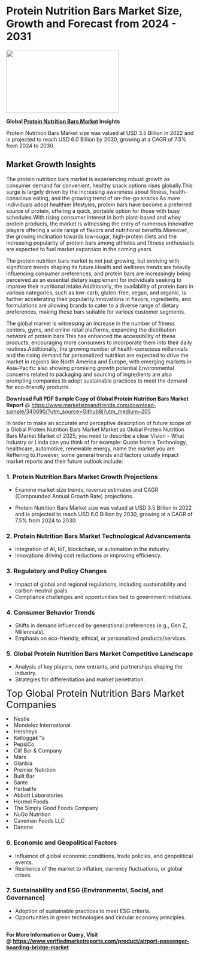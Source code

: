 <H1>Protein Nutrition Bars Market Size, Growth and Forecast from 2024 - 2031</H1><img class="aligncenter size-medium wp-image-584254" src="https://thirdeyenews.in/wp-content/uploads/2024/09/Global-Market-Research-300x168.jpeg" alt="" width="300" height="168" /><p><strong>Global&nbsp;<a href="https://www.marketsizeandtrends.com/download-sample/340690/?utm_source=Github8j?utm_medium=205">Protein Nutrition Bars Market</a> Insights</strong></p><p>Protein Nutrition Bars Market size was valued at USD 3.5 Billion in 2022 and is projected to reach USD 6.0 Billion by 2030, growing at a CAGR of 7.5% from 2024 to 2030.</p><p><h2>Market Growth Insights</h2> <p>The protein nutrition bars market is experiencing robust growth as consumer demand for convenient, healthy snack options rises globally.This surge is largely driven by the increasing awareness about fitness, health-conscious eating, and the growing trend of on-the-go snacks.As more individuals adopt healthier lifestyles, protein bars have become a preferred source of protein, offering a quick, portable option for those with busy schedules.With rising consumer interest in both plant-based and whey protein products, the market is witnessing the entry of numerous innovative players offering a wide range of flavors and nutritional benefits.Moreover, the growing inclination towards low-sugar, high-protein diets and the increasing popularity of protein bars among athletes and fitness enthusiasts are expected to fuel market expansion in the coming years.</p> <p>The protein nutrition bars market is not just growing, but evolving with significant trends shaping its future.Health and wellness trends are heavily influencing consumer preferences, and protein bars are increasingly being perceived as an essential dietary supplement for individuals seeking to improve their nutritional intake.Additionally, the availability of protein bars in various categories, such as low-carb, gluten-free, vegan, and organic, is further accelerating their popularity.Innovations in flavors, ingredients, and formulations are allowing brands to cater to a diverse range of dietary preferences, making these bars suitable for various customer segments.</p> <p>The global market is witnessing an increase in the number of fitness centers, gyms, and online retail platforms, expanding the distribution network of protein bars.This has enhanced the accessibility of these products, encouraging more consumers to incorporate them into their daily routines.Additionally, the growing number of health-conscious millennials and the rising demand for personalized nutrition are expected to drive the market in regions like North America and Europe, with emerging markets in Asia-Pacific also showing promising growth potential.Environmental concerns related to packaging and sourcing of ingredients are also prompting companies to adopt sustainable practices to meet the demand for eco-friendly products.</p> <p><span class=""><strong>Download Full PDF Sample Copy of Global Protein Nutrition Bars Market Report</strong> @ <a href="https://www.marketsizeandtrends.com/download-sample/340690/?utm_source=Github8j?utm_medium=205" target="_blank">https://www.marketsizeandtrends.com/download-sample/340690/?utm_source=Github8j?utm_medium=205</a></span></p><p>In order to make an accurate and perceptive description of future scope of a Global&nbsp;Protein Nutrition Bars Market Market as Global&nbsp;Protein Nutrition Bars Market Market of 2025, you need to describe a clear Vision &ndash; What Industry or Linda can you think of for example: Quote from a Technology, healthcare, automotive, renewable energy, name the market you are Reffering to.However, some general trends and factors usually impact market reports and their future outlook include:</p><h3>1.&nbsp;<strong>Protein Nutrition Bars Market Growth Projections</strong></h3><ul><li>Examine market size trends, revenue estimates and CAGR (Compounded Annual Growth Rate) projections.</li><li><p>Protein Nutrition Bars Market size was valued at USD 3.5 Billion in 2022 and is projected to reach USD 6.0 Billion by 2030, growing at a CAGR of 7.5% from 2024 to 2030.</p></li></ul><h3>2.&nbsp;<strong>Protein Nutrition Bars Market Technological Advancements</strong></h3><ul><li>Integration of AI, IoT, blockchain, or automation in the industry.</li><li>Innovations driving cost reductions or improving efficiency.</li></ul><h3>3.&nbsp;<strong>Regulatory and Policy Changes</strong></h3><ul><li>Impact of global and regional regulations, including sustainability and carbon-neutral goals.</li><li>Compliance challenges and opportunities tied to government initiatives.</li></ul><h3>4.&nbsp;<strong>Consumer Behavior Trends</strong></h3><ul><li>Shifts in demand influenced by generational preferences (e.g., Gen Z, Millennials).</li><li>Emphasis on eco-friendly, ethical, or personalized products/services.</li></ul><h3>5.&nbsp;<strong>Global Protein Nutrition Bars Market Competitive Landscape</strong></h3><ul><li>Analysis of key players, new entrants, and partnerships shaping the industry.</li><li>Strategies for differentiation and market penetration.</li></ul><p data-pm-slice="1 1 []"><span style="color: inherit; font-family: inherit; font-size: 25px;">Top Global Protein Nutrition Bars Market Companies</span></p><div class="" data-test-id=""><p><li>Nestle</li><li> Mondelez International</li><li> Hersheys</li><li> Kelloggâ€™s</li><li> PepsiCo</li><li> Clif Bar & Company</li><li> Mars</li><li> Glanbia</li><li> Premier Nutrition</li><li> Built Bar</li><li> Sante</li><li> Herbalife</li><li> Abbott Laboratories</li><li> Hormel Foods</li><li> The Simply Good Foods Company</li><li> NuGo Nutrition</li><li> Caveman Foods LLC</li><li> Danone</li></p></div><h3>6.&nbsp;<strong>Economic and Geopolitical Factors</strong></h3><ul><li>Influence of global economic conditions, trade policies, and geopolitical events.</li><li>Resilience of the market to inflation, currency fluctuations, or global crises.</li></ul><h3>7.&nbsp;<strong>Sustainability and ESG (Environmental, Social, and Governance)</strong></h3><ul><li>Adoption of sustainable practices to meet ESG criteria.</li><li>Opportunities in green technologies and circular economy principles.</li></ul><h2><strong style="font-size: 14px;">For More Information or Query, Visit @&nbsp;</strong><a style="background-color: #ffffff; font-size: 14px;" href="https://www.marketsizeandtrends.com/report/protein-nutrition-bars-market/" target="_blank">https://www.verifiedmarketreports.com/product/airport-passenger-boarding-bridge-market</a></h2>